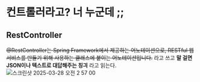 # 컨트롤러라고? 너 누군데 ;;

## RestController

~~@RestController는 Spring Framework에서 제공하는 어노테이션으로,
RESTful 웹 서비스를 만들기 위해 사용하는 클래스에 붙이는 어노테이션입니다.~~
라고 쓰고
**말 걸면 JSON이나 텍스트로 대답해주는 칭긔** 라고 읽는다.
![스크린샷 2025-03-28 오전 2 57 00](https://github.com/user-attachments/assets/d0c0a8f9-f6f6-4025-96ea-a4d482fdc050)

